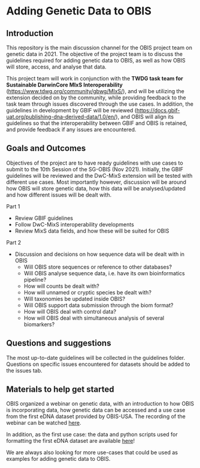 # Adding Genetic Data to OBIS

## Introduction

This repository is the main discussion channel for the OBIS project team on genetic data in 2021. The objective of the project team is to discuss the guidelines required for adding genetic data to OBIS, as well as how OBIS will store, access, and analyse that data. 

This project team will work in conjunction with the **TWDG task team for Sustainable DarwinCore MIxS Interoperability** (https://www.tdwg.org/community/gbwg/MIxS/), and will be utilizing the extension decided on by the community, while providing feedback to the task team through issues discovered through the use cases. In addition, the guidelines in development by GBIF will be reviewed (https://docs.gbif-uat.org/publishing-dna-derived-data/1.0/en/), and OBIS will align its guidelines so that the interoperability between GBIF and OBIS is retained, and provide feedback if any issues are encountered.  

## Goals and Outcomes

Objectives of the project are to have ready guidelines with use cases to submit to the 10th Session of the SG-OBIS (Nov 2021). Initially, the GBIF guidelines will be reviewed and the DwC-MixS extension will be tested with different use cases. Most importantly however, discussion will be around how OBIS will store genetic data, how this data will be analysed/updated and how different issues will be dealt with. 


Part 1  

*	Review GBIF guidelines  
*	Follow DwC-MixS interoperability developments  
*	Review MixS data fields, and how these will be suited for OBIS  

Part 2  

*	Discussion and decisions on how sequence data will be dealt with in OBIS       
    * Will OBIS store sequences or reference to other databases?
    * Will OBIS analyse sequence data, i.e. have its own bioinformatics pipeline?
    *	How will counts be dealt with?  
    *	How will unnamed or cryptic species be dealt with?  
    *	Will taxonomies be updated inside OBIS?  
    *	Will OBIS support data submission through the biom format?  
    *	How will OBIS deal with control data?
    * How will OBIS deal with simultaneous analysis of several biomarkers?


## Questions and suggestions

The most up-to-date guidelines will be collected in the guidelines folder.
Questions on specific issues encountered for datasets should be added to the issues tab.


## Materials to help get started

OBIS organized a webinar on genetic data, with an introduction to how OBIS is incorporating data, how genetic data can be accessed and a use case from the first eDNA dataset provided by OBIS-USA. The recording of the webinar can be watched [here](https://www.youtube.com/watch?v=KKh_Hd8zybs). 

In addition, as the first use case: the data and python scripts used for formatting the first eDNA dataset are available [here](https://github.com/iobis/dataset-edna)!

We are always also looking for more use-cases that could be used as examples for adding genetic data to OBIS.




